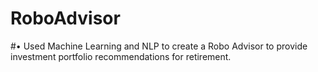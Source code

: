 # RoboAdvisor
#•	Used Machine Learning and NLP to create a Robo Advisor to provide investment portfolio recommendations for retirement.

